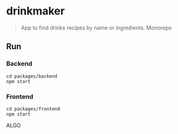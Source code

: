 # drinkmaker

> App to find drinks recipes by name or ingredients.
> Monorepo

## Run

### Backend

```shell
cd packages/backend
npm start
```

### Frontend

```shell
cd packages/frontend
npm start
```

ALGO
